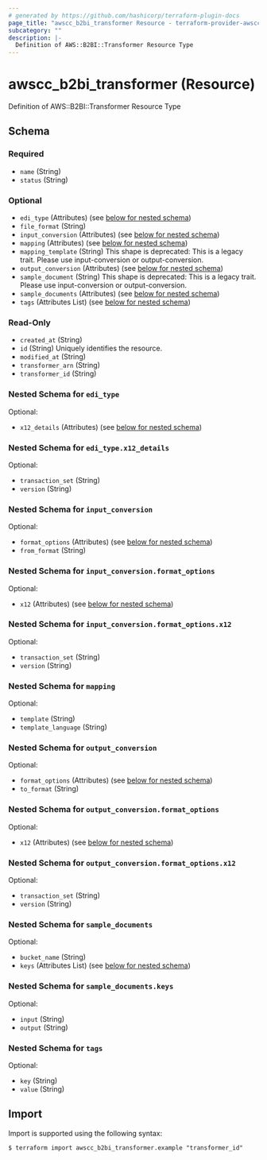 ```yaml
---
# generated by https://github.com/hashicorp/terraform-plugin-docs
page_title: "awscc_b2bi_transformer Resource - terraform-provider-awscc"
subcategory: ""
description: |-
  Definition of AWS::B2BI::Transformer Resource Type
---
```


# awscc_b2bi_transformer (Resource)

Definition of AWS::B2BI::Transformer Resource Type



<!-- schema generated by tfplugindocs -->
## Schema

### Required

- `name` (String)
- `status` (String)

### Optional

- `edi_type` (Attributes) (see [below for nested schema](#nestedatt--edi_type))
- `file_format` (String)
- `input_conversion` (Attributes) (see [below for nested schema](#nestedatt--input_conversion))
- `mapping` (Attributes) (see [below for nested schema](#nestedatt--mapping))
- `mapping_template` (String) This shape is deprecated: This is a legacy trait. Please use input-conversion or output-conversion.
- `output_conversion` (Attributes) (see [below for nested schema](#nestedatt--output_conversion))
- `sample_document` (String) This shape is deprecated: This is a legacy trait. Please use input-conversion or output-conversion.
- `sample_documents` (Attributes) (see [below for nested schema](#nestedatt--sample_documents))
- `tags` (Attributes List) (see [below for nested schema](#nestedatt--tags))

### Read-Only

- `created_at` (String)
- `id` (String) Uniquely identifies the resource.
- `modified_at` (String)
- `transformer_arn` (String)
- `transformer_id` (String)

<a id="nestedatt--edi_type"></a>
### Nested Schema for `edi_type`

Optional:

- `x12_details` (Attributes) (see [below for nested schema](#nestedatt--edi_type--x12_details))

<a id="nestedatt--edi_type--x12_details"></a>
### Nested Schema for `edi_type.x12_details`

Optional:

- `transaction_set` (String)
- `version` (String)



<a id="nestedatt--input_conversion"></a>
### Nested Schema for `input_conversion`

Optional:

- `format_options` (Attributes) (see [below for nested schema](#nestedatt--input_conversion--format_options))
- `from_format` (String)

<a id="nestedatt--input_conversion--format_options"></a>
### Nested Schema for `input_conversion.format_options`

Optional:

- `x12` (Attributes) (see [below for nested schema](#nestedatt--input_conversion--format_options--x12))

<a id="nestedatt--input_conversion--format_options--x12"></a>
### Nested Schema for `input_conversion.format_options.x12`

Optional:

- `transaction_set` (String)
- `version` (String)




<a id="nestedatt--mapping"></a>
### Nested Schema for `mapping`

Optional:

- `template` (String)
- `template_language` (String)


<a id="nestedatt--output_conversion"></a>
### Nested Schema for `output_conversion`

Optional:

- `format_options` (Attributes) (see [below for nested schema](#nestedatt--output_conversion--format_options))
- `to_format` (String)

<a id="nestedatt--output_conversion--format_options"></a>
### Nested Schema for `output_conversion.format_options`

Optional:

- `x12` (Attributes) (see [below for nested schema](#nestedatt--output_conversion--format_options--x12))

<a id="nestedatt--output_conversion--format_options--x12"></a>
### Nested Schema for `output_conversion.format_options.x12`

Optional:

- `transaction_set` (String)
- `version` (String)




<a id="nestedatt--sample_documents"></a>
### Nested Schema for `sample_documents`

Optional:

- `bucket_name` (String)
- `keys` (Attributes List) (see [below for nested schema](#nestedatt--sample_documents--keys))

<a id="nestedatt--sample_documents--keys"></a>
### Nested Schema for `sample_documents.keys`

Optional:

- `input` (String)
- `output` (String)



<a id="nestedatt--tags"></a>
### Nested Schema for `tags`

Optional:

- `key` (String)
- `value` (String)

## Import

Import is supported using the following syntax:

```shell
$ terraform import awscc_b2bi_transformer.example "transformer_id"
```
